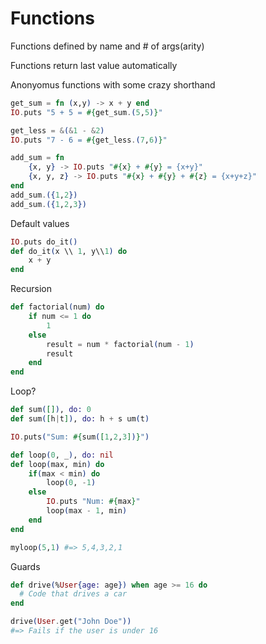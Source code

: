 # Functions

Functions defined by name and # of args(arity)

Functions return last value automatically

Anonyomus functions with some crazy shorthand

```elixir
get_sum = fn (x,y) -> x + y end
IO.puts "5 + 5 = #{get_sum.(5,5)}"

get_less = &(&1 - &2)
IO.puts "7 - 6 = #{get_less.(7,6)}"

add_sum = fn
	{x, y} -> IO.puts "#{x} + #{y} = {x+y}"
	{x, y, z} -> IO.puts "#{x} + #{y} + #{z} = {x+y+z}"
end
add_sum.({1,2})
add_sum.({1,2,3})
```

Default values

```elixir
IO.puts do_it()
def do_it(x \\ 1, y\\1) do
	x + y
end
```

Recursion

```elixir
def factorial(num) do
	if num <= 1 do 
		1
	else 
		result = num * factorial(num - 1)
		result
	end
end
```

Loop?

```elixir
def sum([]), do: 0
def sum([h|t]), do: h + s um(t)

IO.puts("Sum: #{sum([1,2,3])}")
```

```elixir
def loop(0, _), do: nil
def loop(max, min) do
	if(max < min) do
		loop(0, -1)
	else 
		IO.puts "Num: #{max}"
		loop(max - 1, min)
	end
end

myloop(5,1) #=> 5,4,3,2,1
```

Guards

```elixir
def drive(%User{age: age}) when age >= 16 do
  # Code that drives a car
end

drive(User.get("John Doe"))
#=> Fails if the user is under 16
```

### 